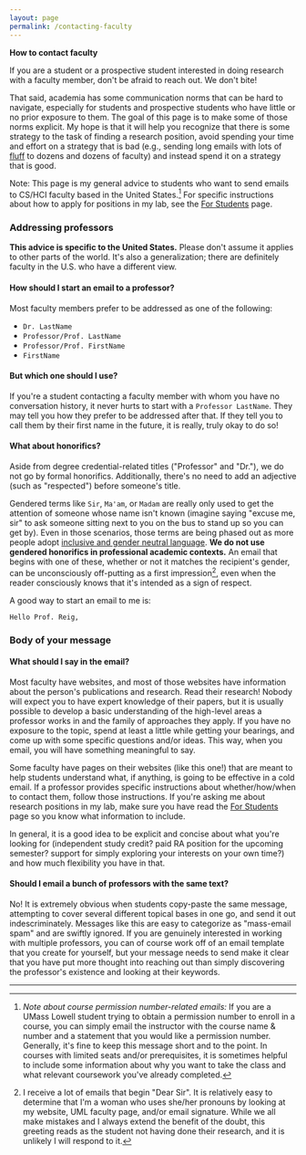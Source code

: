 ```yaml
---
layout: page
permalink: /contacting-faculty
---
```


**How to contact faculty**

If you are a student or a prospective student interested in doing research with a faculty member, don't be afraid to reach out. We don't bite!

That said, academia has some communication norms that can be hard to navigate, especially for students and prospective students who have little or no prior exposure to them. The goal of this page is to make some of those norms explicit. My hope is that it will help you recognize that there is some strategy to the task of finding a research position, avoid spending your time and effort on a strategy that is bad (e.g., sending long emails with lots of [fluff](https://compose.ly/for-writers/fluff-in-writing) to dozens and dozens of faculty) and instead spend it on a strategy that is good.

Note: This page is my general advice to students who want to send emails to CS/HCI faculty based in the United States.[^1] For specific instructions about how to apply for positions in my lab, see the [For Students](/students.md) page.

### Addressing professors

**This advice is specific to the United States.** Please don't assume it applies to other parts of the world. It's also a generalization; there are definitely faculty in the U.S. who have a different view.

#### How should I start an email to a professor?

Most faculty members prefer to be addressed as one of the following:

- `Dr. LastName`
- `Professor/Prof. LastName`
- `Professor/Prof. FirstName`
- `FirstName`

#### But which one should I use?

If you're a student contacting a faculty member with whom you have no conversation history, it never hurts to start with a `Professor LastName`. They may tell you how they prefer to be addressed after that. If they tell you to call them by their first name in the future, it is really, truly okay to do so!

#### What about honorifics?

Aside from degree credential-related titles ("Professor" and "Dr."), we do not go by formal honorifics. Additionally, there's no need to add an adjective (such as "respected") before someone's title.

Gendered terms like `Sir`, `Ma'am`, or `Madam` are really only used to get the attention of someone whose name isn't known (imagine saying "excuse me, sir" to ask someone sitting next to you on the bus to stand up so you can get by). Even in those scenarios, those terms are being phased out as more people adopt [inclusive and gender neutral language](https://www.nih.gov/nih-style-guide/inclusive-gender-neutral-language). **We do not use gendered honorifics in professional academic contexts.** An email that begins with one of these, whether or not it matches the recipient's gender, can be unconsciously off-putting as a first impression[^2], even when the reader consciously knows that it's intended as a sign of respect.

A good way to start an email to me is:

`Hello Prof. Reig,`

### Body of your message

#### What should I say in the email?

Most faculty have websites, and most of those websites have information about the person's publications and research. Read their research! Nobody will expect you to have expert knowledge of their papers, but it is usually possible to develop a basic understanding of the high-level areas a professor works in and the family of approaches they apply. If you have no exposure to the topic, spend at least a little while getting your bearings, and come up with some specific questions and/or ideas. This way, when you email, you will have something meaningful to say.

Some faculty have pages on their websites (like this one!) that are meant to help students understand what, if anything, is going to be effective in a cold email. If a professor provides specific instructions about whether/how/when to contact them, follow those instructions. If you're asking me about research positions in my lab, make sure you have read the [For Students](/students.md) page so you know what information to include.

In general, it is a good idea to be explicit and concise about what you're looking for (independent study credit? paid RA position for the upcoming semester? support for simply exploring your interests on your own time?) and how much flexibility you have in that.

#### Should I email a bunch of professors with the same text?

No! It is extremely obvious when students copy-paste the same message, attempting to cover several different topical bases in one go, and send it out indescriminately. Messages like this are easy to categorize as "mass-email spam" and are swiftly ignored. If you are genuinely interested in working with multiple professors, you can of course work off of an email template that you create for yourself, but your message needs to send make it clear that you have put more thought into reaching out than simply discovering the professor's existence and looking at their keywords.

---

[^1]: _Note about course permission number-related emails:_ If you are a UMass Lowell student trying to obtain a permission number to enroll in a course, you can simply email the instructor with the course name & number and a statement that you would like a permission number. Generally, it's fine to keep this message short and to the point. In courses with limited seats and/or prerequisites, it is sometimes helpful to include some information about why you want to take the class and what relevant coursework you've already completed.
[^2]: I receive a lot of emails that begin "Dear Sir". It is relatively easy to determine that I'm a woman who uses she/her pronouns by looking at my website, UML faculty page, and/or email signature. While we all make mistakes and I always extend the benefit of the doubt, this greeting reads as the student not having done their research, and it is unlikely I will respond to it.
